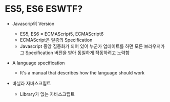 # ES5, ES6 ESWTF?

- Javascrip의 Version

  - ES5, ES6 = ECMAScript5, ECMAScript6
  - ECMAScript은 일종의 Specification
  - Javascript 중앙 집중화가 되어 있어 누군가 업데이트를 하면 모든 브라우저가 그 Specification 버전을 받아 동일하게 작동하려고 노력함

- A language specification

  - It's a manual that describes how the language should work

- 바닐라 자바스크립트
  - Library가 없는 자바스크립트
